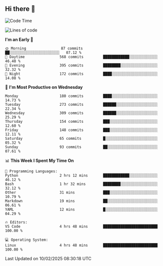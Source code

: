 ## Hi there 👋

<!--
**Wangmerlyn/Wangmerlyn** is a ✨ _special_ ✨ repository because its `README.md` (this file) appears on your GitHub profile.

Here are some ideas to get you started:

- 🔭 I’m currently working on ...
- 🌱 I’m currently learning ...
- 👯 I’m looking to collaborate on ...
- 🤔 I’m looking for help with ...
- 💬 Ask me about ...
- 📫 How to reach me: ...
- 😄 Pronouns: ...
- ⚡ Fun fact: ...
-->
<!--START_SECTION:waka-->
![Code Time](http://img.shields.io/badge/Code%20Time-41%20hrs%2015%20mins-blue)

![Lines of code](https://img.shields.io/badge/From%20Hello%20World%20I%27ve%20Written-8.4%20million%20lines%20of%20code-blue)

**I'm an Early 🐤** 

```text
🌞 Morning                87 commits          ██░░░░░░░░░░░░░░░░░░░░░░░   07.12 % 
🌆 Daytime                568 commits         ████████████░░░░░░░░░░░░░   46.48 % 
🌃 Evening                395 commits         ████████░░░░░░░░░░░░░░░░░   32.32 % 
🌙 Night                  172 commits         ████░░░░░░░░░░░░░░░░░░░░░   14.08 % 
```
📅 **I'm Most Productive on Wednesday** 

```text
Monday                   180 commits         ████░░░░░░░░░░░░░░░░░░░░░   14.73 % 
Tuesday                  273 commits         ██████░░░░░░░░░░░░░░░░░░░   22.34 % 
Wednesday                309 commits         ██████░░░░░░░░░░░░░░░░░░░   25.29 % 
Thursday                 154 commits         ███░░░░░░░░░░░░░░░░░░░░░░   12.60 % 
Friday                   148 commits         ███░░░░░░░░░░░░░░░░░░░░░░   12.11 % 
Saturday                 65 commits          █░░░░░░░░░░░░░░░░░░░░░░░░   05.32 % 
Sunday                   93 commits          ██░░░░░░░░░░░░░░░░░░░░░░░   07.61 % 
```


📊 **This Week I Spent My Time On** 

```text
💬 Programming Languages: 
Python                   2 hrs 12 mins       ████████████░░░░░░░░░░░░░   46.12 % 
Bash                     1 hr 32 mins        ████████░░░░░░░░░░░░░░░░░   32.12 % 
Other                    31 mins             ███░░░░░░░░░░░░░░░░░░░░░░   10.79 % 
Markdown                 19 mins             ██░░░░░░░░░░░░░░░░░░░░░░░   06.61 % 
YAML                     12 mins             █░░░░░░░░░░░░░░░░░░░░░░░░   04.29 % 

🔥 Editors: 
VS Code                  4 hrs 48 mins       █████████████████████████   100.00 % 

💻 Operating System: 
Linux                    4 hrs 48 mins       █████████████████████████   100.00 % 
```


 Last Updated on 10/02/2025 08:30:18 UTC
<!--END_SECTION:waka-->
